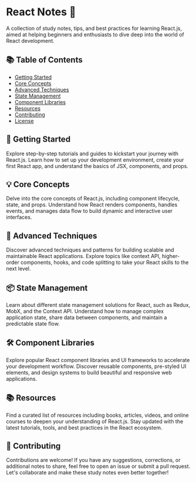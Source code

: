 # React Notes 🚀

A collection of study notes, tips, and best practices for learning React.js, aimed at helping beginners and enthusiasts to dive deep into the world of React development.

## 📚 Table of Contents

- [Getting Started](#getting-started)
- [Core Concepts](#core-concepts)
- [Advanced Techniques](#advanced-techniques)
- [State Management](#state-management)
- [Component Libraries](#component-libraries)
- [Resources](#resources)
- [Contributing](#contributing)
- [License](#license)

## 🚀 Getting Started

Explore step-by-step tutorials and guides to kickstart your journey with React.js. Learn how to set up your development environment, create your first React app, and understand the basics of JSX, components, and props.

## 💡 Core Concepts

Delve into the core concepts of React.js, including component lifecycle, state, and props. Understand how React renders components, handles events, and manages data flow to build dynamic and interactive user interfaces.

## 🔧 Advanced Techniques

Discover advanced techniques and patterns for building scalable and maintainable React applications. Explore topics like context API, higher-order components, hooks, and code splitting to take your React skills to the next level.

## 📦 State Management

Learn about different state management solutions for React, such as Redux, MobX, and the Context API. Understand how to manage complex application state, share data between components, and maintain a predictable state flow.

## 🛠️ Component Libraries

Explore popular React component libraries and UI frameworks to accelerate your development workflow. Discover reusable components, pre-styled UI elements, and design systems to build beautiful and responsive web applications.

## 📚 Resources

Find a curated list of resources including books, articles, videos, and online courses to deepen your understanding of React.js. Stay updated with the latest tutorials, tools, and best practices in the React ecosystem.

## 🤝 Contributing

Contributions are welcome! If you have any suggestions, corrections, or additional notes to share, feel free to open an issue or submit a pull request. Let's collaborate and make these study notes even better together!

